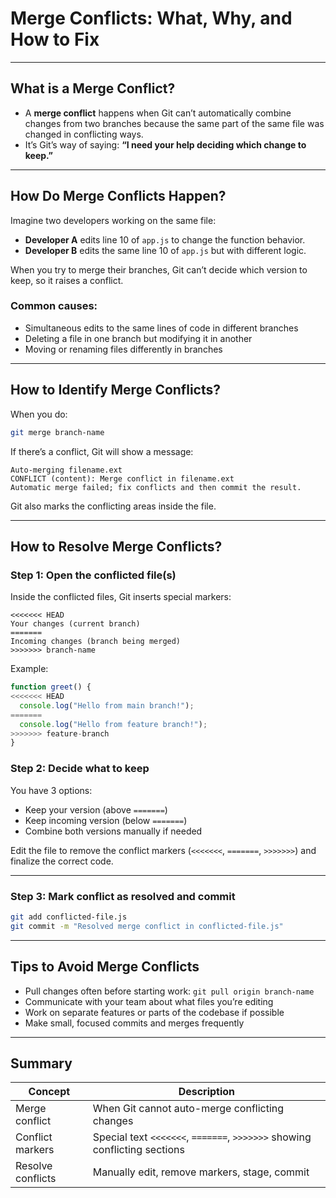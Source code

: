 # Merge Conflicts: What, Why, and How to Fix

---

## What is a Merge Conflict?

* A **merge conflict** happens when Git can’t automatically combine changes from two branches because the same part of the same file was changed in conflicting ways.
* It’s Git’s way of saying: **“I need your help deciding which change to keep.”**

---

## How Do Merge Conflicts Happen?

Imagine two developers working on the same file:

* **Developer A** edits line 10 of `app.js` to change the function behavior.
* **Developer B** edits the same line 10 of `app.js` but with different logic.

When you try to merge their branches, Git can’t decide which version to keep, so it raises a conflict.

### Common causes:

* Simultaneous edits to the same lines of code in different branches
* Deleting a file in one branch but modifying it in another
* Moving or renaming files differently in branches

---

## How to Identify Merge Conflicts?

When you do:

```bash
git merge branch-name
```

If there’s a conflict, Git will show a message:

```
Auto-merging filename.ext
CONFLICT (content): Merge conflict in filename.ext
Automatic merge failed; fix conflicts and then commit the result.
```

Git also marks the conflicting areas inside the file.

---

## How to Resolve Merge Conflicts?

### Step 1: Open the conflicted file(s)

Inside the conflicted files, Git inserts special markers:

```plaintext
<<<<<<< HEAD
Your changes (current branch)
=======
Incoming changes (branch being merged)
>>>>>>> branch-name
```

Example:

```javascript
function greet() {
<<<<<<< HEAD
  console.log("Hello from main branch!");
=======
  console.log("Hello from feature branch!");
>>>>>>> feature-branch
}
```

### Step 2: Decide what to keep

You have 3 options:

* Keep your version (above `=======`)
* Keep incoming version (below `=======`)
* Combine both versions manually if needed

Edit the file to remove the conflict markers (`<<<<<<<`, `=======`, `>>>>>>>`) and finalize the correct code.

---

### Step 3: Mark conflict as resolved and commit

```bash
git add conflicted-file.js
git commit -m "Resolved merge conflict in conflicted-file.js"
```

---

## Tips to Avoid Merge Conflicts

* Pull changes often before starting work:
  `git pull origin branch-name`
* Communicate with your team about what files you’re editing
* Work on separate features or parts of the codebase if possible
* Make small, focused commits and merges frequently

---

## Summary

| Concept           | Description                                                               |
| ----------------- | ------------------------------------------------------------------------- |
| Merge conflict    | When Git cannot auto-merge conflicting changes                            |
| Conflict markers  | Special text `<<<<<<<`, `=======`, `>>>>>>>` showing conflicting sections |
| Resolve conflicts | Manually edit, remove markers, stage, commit                              |
